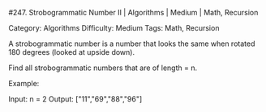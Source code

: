 #247. Strobogrammatic Number II | Algorithms | Medium | Math, Recursion

Category: Algorithms
Difficulty: Medium
Tags: Math, Recursion

A strobogrammatic number is a number that looks the same when rotated 180 degrees (looked at upside down).

Find all strobogrammatic numbers that are of length = n.

Example:


Input:  n = 2
Output: ["11","69","88","96"]


